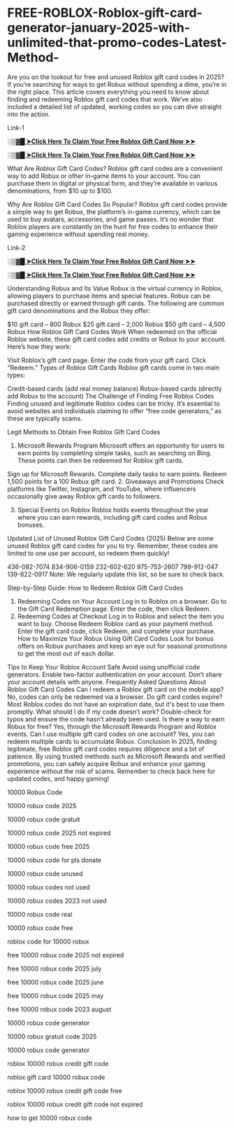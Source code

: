 # FREE-ROBLOX-Roblox-gift-card-generator-january-2025-with-unlimited-that-promo-codes-Latest-Method-
Are you on the lookout for free and unused Roblox gift card codes in 2025? If you’re searching for ways to get Robux without spending a dime, you’re in the right place. This article covers everything you need to know about finding and redeeming Roblox gift card codes that work. We’ve also included a detailed list of updated, working codes so you can dive straight into the action.

Link-1



**[░▒▓█ ➤Click Here To Claim Your Free Roblox Gift Card Now ➤➤](https://givewayhub.com/all-gift-card-2/)**


**[░▒▓█ ➤Click Here To Claim Your Free Roblox Gift Card Now ➤➤](https://givewayhub.com/all-gift-card-2/)**



What Are Roblox Gift Card Codes?
Roblox gift card codes are a convenient way to add Robux or other in-game items to your account. You can purchase them in digital or physical form, and they’re available in various denominations, from $10 up to $100.

Why Are Roblox Gift Card Codes So Popular?
Roblox gift card codes provide a simple way to get Robux, the platform’s in-game currency, which can be used to buy avatars, accessories, and game passes. It’s no wonder that Roblox players are constantly on the hunt for free codes to enhance their gaming experience without spending real money.

Link-2

**[░▒▓█ ➤Click Here To Claim Your Free Roblox Gift Card Now ➤➤](https://givewayhub.com/all-gift-card/)**

**[░▒▓█ ➤Click Here To Claim Your Free Roblox Gift Card Now ➤➤](https://givewayhub.com/all-gift-card/)**


Understanding Robux and Its Value
Robux is the virtual currency in Roblox, allowing players to purchase items and special features. Robux can be purchased directly or earned through gift cards. The following are common gift card denominations and the Robux they offer:

$10 gift card – 800 Robux
$25 gift card – 2,000 Robux
$50 gift card – 4,500 Robux
How Roblox Gift Card Codes Work
When redeemed on the official Roblox website, these gift card codes add credits or Robux to your account. Here’s how they work:

Visit Roblox’s gift card page.
Enter the code from your gift card.
Click “Redeem.”
Types of Roblox Gift Cards
Roblox gift cards come in two main types:

Credit-based cards (add real money balance)
Robux-based cards (directly add Robux to the account)
The Challenge of Finding Free Roblox Codes
Finding unused and legitimate Roblox codes can be tricky. It’s essential to avoid websites and individuals claiming to offer “free code generators,” as these are typically scams.

Legit Methods to Obtain Free Roblox Gift Card Codes
1. Microsoft Rewards Program
Microsoft offers an opportunity for users to earn points by completing simple tasks, such as searching on Bing. These points can then be redeemed for Roblox gift cards.

Sign up for Microsoft Rewards.
Complete daily tasks to earn points.
Redeem 1,500 points for a 100 Robux gift card.
2. Giveaways and Promotions
Check platforms like Twitter, Instagram, and YouTube, where influencers occasionally give away Roblox gift cards to followers.

3. Special Events on Roblox
Roblox holds events throughout the year where you can earn rewards, including gift card codes and Robux bonuses.

Updated List of Unused Roblox Gift Card Codes (2025)
Below are some unused Roblox gift card codes for you to try. Remember, these codes are limited to one use per account, so redeem them quickly!

436-082-7074
834-906-0159
232-602-620
975-753-2607
799-912-047
139-822-0917
Note: We regularly update this list, so be sure to check back.

Step-by-Step Guide: How to Redeem Roblox Gift Card Codes
1. Redeeming Codes on Your Account
Log in to Roblox on a browser.
Go to the Gift Card Redemption page.
Enter the code, then click Redeem.
2. Redeeming Codes at Checkout
Log in to Roblox and select the item you want to buy.
Choose Redeem Roblox card as your payment method.
Enter the gift card code, click Redeem, and complete your purchase.
How to Maximize Your Robux Using Gift Card Codes
Look for bonus offers on Robux purchases and keep an eye out for seasonal promotions to get the most out of each dollar.

Tips to Keep Your Roblox Account Safe
Avoid using unofficial code generators.
Enable two-factor authentication on your account.
Don’t share your account details with anyone.
Frequently Asked Questions About Roblox Gift Card Codes
Can I redeem a Roblox gift card on the mobile app?
No, codes can only be redeemed via a browser.
Do gift card codes expire?
Most Roblox codes do not have an expiration date, but it's best to use them promptly.
What should I do if my code doesn’t work?
Double-check for typos and ensure the code hasn’t already been used.
Is there a way to earn Robux for free?
Yes, through the Microsoft Rewards Program and Roblox events.
Can I use multiple gift card codes on one account?
Yes, you can redeem multiple cards to accumulate Robux.
Conclusion
In 2025, finding legitimate, free Roblox gift card codes requires diligence and a bit of patience. By using trusted methods such as Microsoft Rewards and verified promotions, you can safely acquire Robux and enhance your gaming experience without the risk of scams. Remember to check back here for updated codes, and happy gaming!

10000 Robux Code

10000 robux code 2025

10000 robux code gratuit

10000 robux code 2025 not expired

10000 robux code free 2025

10000 robux code for pls donate

10000 robux code unused

10000 robux codes not used

10000 robux codes 2023 not used

10000 robux code real

10000 robux code free

roblox code for 10000 robux

free 10000 robux code 2025 not expired

free 10000 robux code 2025 july

free 10000 robux code 2025 june

free 10000 robux code 2025 may

free 10000 robux code 2023 august

10000 robux code generator

10000 robux gratuit code 2025

10000 robux code generator

roblox 10000 robux credit gift code

roblox gift card 10000 robux code

roblox 10000 robux credit gift code free

roblox 10000 robux credit gift code not expired

how to get 10000 robux code
